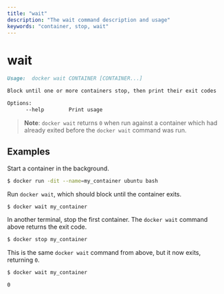 ```yaml
---
title: "wait"
description: "The wait command description and usage"
keywords: "container, stop, wait"
---
```


<!-- This file is maintained within the docker/cli GitHub
     repository at https://github.com/docker/cli/. Make all
     pull requests against that repo. If you see this file in
     another repository, consider it read-only there, as it will
     periodically be overwritten by the definitive file. Pull
     requests which include edits to this file in other repositories
     will be rejected.
-->

# wait

```markdown
Usage:  docker wait CONTAINER [CONTAINER...]

Block until one or more containers stop, then print their exit codes

Options:
      --help        Print usage
```

> **Note**: `docker wait` returns `0` when run against a container which had
> already exited before the `docker wait` command was run.

## Examples

Start a container in the background.

```bash
$ docker run -dit --name=my_container ubuntu bash
```

Run `docker wait`, which should block until the container exits.

```bash
$ docker wait my_container
```

In another terminal, stop the first container. The `docker wait` command above
returns the exit code.

```bash
$ docker stop my_container
```

This is the same `docker wait` command from above, but it now exits, returning
`0`.

```bash
$ docker wait my_container

0
```

